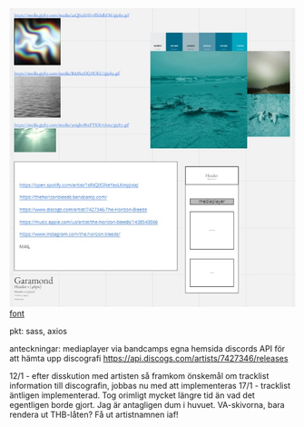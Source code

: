 ![Wireframes](./public/wireframes.jpg)
[font](https://fonts.google.com/specimen/EB+Garamond?query=garamond)

pkt: sass, axios

anteckningar:
mediaplayer via bandcamps egna hemsida
discords API för att hämta upp discografi
https://api.discogs.com/artists/7427346/releases

12/1 - efter disskution med artisten så framkom önskemål om tracklist information till discografin, jobbas nu med att implementeras
17/1 - tracklist äntligen implementerad. Tog orimligt mycket längre tid än vad det egentligen borde gjort. Jag är antagligen dum i huvuet.
VA-skivorna, bara rendera ut THB-låten? Få ut artistnamnen iaf!